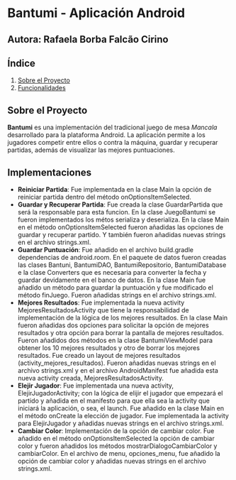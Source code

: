 # Bantumi - Aplicación Android

## Autora: Rafaela Borba Falcão Cirino

## Índice
1. [Sobre el Proyecto](#sobre-el-proyecto)
2. [Funcionalidades](#funcionalidades)
## Sobre el Proyecto

**Bantumi** es una implementación del tradicional juego de mesa *Mancala* desarrollado para la plataforma Android. La aplicación permite a los jugadores competir entre ellos o contra la máquina, guardar y recuperar partidas, además de visualizar las mejores puntuaciones.

## Implementaciones

- **Reiniciar Partida**: Fue implementada en la clase Main la opción de reiniciar partida dentro del método onOptionsItemSelected.
- **Guardar y Recuperar Partida**: Fue creada la clase GuardarPartida que será la responsable para esta funcion. En la clase JuegoBantumi se fueron implementados los métos serializa y deserializa. En la clase Main en el método onOptionsItemSelected fueron añadidas las opciones de guardar y recuperar partido. Y también fueron añadidas nuevas strings en el archivo strings.xml. 
- **Guardar Puntuación**: Fue añadido en el archivo build.gradle dependencias de android.room. En el paquete de datos fueron creadas las clases Bantuni, BantumiDAO, BantumiRepositorio, BantumiDatabase e la clase Converters que es necesaria para converter la fecha y guardar devidamente en el banco de datos. En la clase Main fue añadido un método para guardar la puntuación y fue modificado el método finJuego. Fueron añadidas strings en el archivo strings.xml.
- **Mejores Resultados**: Fue implementada la nueva activity MejoresResultadosActivity que tiene la responsabilidad de implementación de la lógica de los mejores resultados. En la clase Main fueron añadidas dos opciones para solicitar la opción de mejores resultados y otra opción para borrar la pantalla de mejores resultados. Fueron añadidos dos métodos en la clase BantumiViewModel para obtener los 10 mejores resultados y otro de borrar los mejores resultados. Fue creado un layout de mejores resultados (activity_mejores_resultados). Fueron añadidas nuevas strings en el archivo strings.xml y en el archivo AndroidManifest fue añadida esta nueva activity creada, MejoresResultadosActivity.
- **Elejir Jugador**: Fue implementada una nueva activity, ElejirJugadorActivity; con la lógica de elijir el jugador que empezará el partido y añadida en el manifesto para que ella sea la activity que iniciará la aplicación, o sea, el launch. Fue añadido en la clase Main en el método onCreate la elección de jugador. Fue implementada la activity para ElejirJugador y añadidas nuevas strings en el archivo strings.xml.
- **Cambiar Color**: Implementación de la opción de cambiar color. Fue añadido en el método onOptionsItemSelected la opción de cambiar color y fueron añadidos los métodos mostrarDialogoCambiarColor y cambiarColor. En el archivo de menu, opciones_menu, fue añadido la opción de cambiar color y añadidas nuevas strings en el archivo strings.xml.
